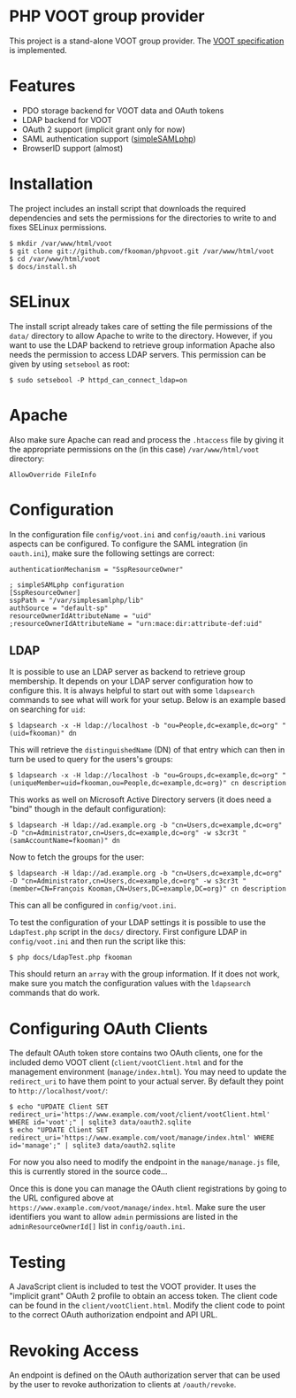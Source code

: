 # PHP VOOT group provider

This project is a stand-alone VOOT group provider. The 
[VOOT specification](http://www.openvoot.org/) is implemented.

# Features
* PDO storage backend for VOOT data and OAuth tokens
* LDAP backend for VOOT
* OAuth 2 support (implicit grant only for now)
* SAML authentication support ([simpleSAMLphp](http://www.simplesamlphp.org)) 
* BrowserID support (almost)

# Installation
The project includes an install script that downloads the required dependencies
and sets the permissions for the directories to write to and fixes SELinux 
permissions.

    $ mkdir /var/www/html/voot
    $ git clone git://github.com/fkooman/phpvoot.git /var/www/html/voot
    $ cd /var/www/html/voot
    $ docs/install.sh

# SELinux
The install script already takes care of setting the file permissions of the
`data/` directory to allow Apache to write to the directory. However, if you
want to use the LDAP backend to retrieve group information Apache also needs
the permission to access LDAP servers. This permission can be given by using
`setsebool` as root:

    $ sudo setsebool -P httpd_can_connect_ldap=on

# Apache
Also make sure Apache can read and process the `.htaccess` file by giving it
the appropriate permissions on the (in this case) `/var/www/html/voot` 
directory:

    AllowOverride FileInfo

# Configuration
In the configuration file `config/voot.ini` and `config/oauth.ini` various 
aspects can be configured. To configure the SAML integration (in `oauth.ini`), 
make sure the following settings are correct:

    authenticationMechanism = "SspResourceOwner"

    ; simpleSAMLphp configuration
    [SspResourceOwner]
    sspPath = "/var/simplesamlphp/lib"
    authSource = "default-sp"
    resourceOwnerIdAttributeName = "uid"
    ;resourceOwnerIdAttributeName = "urn:mace:dir:attribute-def:uid"

## LDAP 
It is possible to use an LDAP server as backend to retrieve group membership.
It depends on your LDAP server configuration how to configure this. It is 
always helpful to start out with some `ldapsearch` commands to see what will 
work for your setup. Below is an example based on searching for `uid`:

    $ ldapsearch -x -H ldap://localhost -b "ou=People,dc=example,dc=org" "(uid=fkooman)" dn

This will retrieve the `distinguishedName` (DN) of that entry which can then in
turn be used to query for the users's groups:

    $ ldapsearch -x -H ldap://localhost -b "ou=Groups,dc=example,dc=org" "(uniqueMember=uid=fkooman,ou=People,dc=example,dc=org)" cn description

This works as well on Microsoft Active Directory servers (it does need a "bind" 
though in the default configuration):

    $ ldapsearch -H ldap://ad.example.org -b "cn=Users,dc=example,dc=org" -D "cn=Administrator,cn=Users,dc=example,dc=org" -w s3cr3t "(samAccountName=fkooman)" dn

Now to fetch the groups for the user:

    $ ldapsearch -H ldap://ad.example.org -b "cn=Users,dc=example,dc=org" -D "cn=Administrator,cn=Users,dc=example,dc=org" -w s3cr3t "(member=CN=François Kooman,CN=Users,DC=example,DC=org)" cn description

This can all be configured in `config/voot.ini`.

To test the configuration of your LDAP settings it is possible to use the 
`LdapTest.php` script in the `docs/` directory. First configure LDAP in 
`config/voot.ini` and then run the script like this:

    $ php docs/LdapTest.php fkooman

This should return an `array` with the group information. If it does not work,
make sure you match the configuration values with the `ldapsearch` commands 
that do work.

# Configuring OAuth Clients

The default OAuth token store contains two OAuth clients, one for the included
demo VOOT client (`client/vootClient.html` and for the management environment 
(`manage/index.html`). You may need to update the `redirect_uri` to have them
point to your actual server. By default they point to `http://localhost/voot/`:

    $ echo "UPDATE Client SET redirect_uri='https://www.example.com/voot/client/vootClient.html' WHERE id='voot';" | sqlite3 data/oauth2.sqlite
    $ echo "UPDATE Client SET redirect_uri='https://www.example.com/voot/manage/index.html' WHERE id='manage';" | sqlite3 data/oauth2.sqlite

For now you also need to modify the endpoint in the `manage/manage.js` file, 
this is currently stored in the source code... 

Once this is done you can manage the OAuth client registrations by going to the
URL configured above at `https://www.example.com/voot/manage/index.html`. Make
sure the user identifiers you want to allow `admin` permissions are listed in 
the `adminResourceOwnerId[]` list in `config/oauth.ini`.

# Testing

A JavaScript client is included to test the VOOT provider. It uses the 
"implicit grant" OAuth 2 profile to obtain an access token. The client code can 
be found in the `client/vootClient.html`. Modify the client code to point to the
correct OAuth authorization endpoint and API URL.

# Revoking Access
An endpoint is defined on the OAuth authorization server that can be used
by the user to revoke authorization to clients at `/oauth/revoke`.

